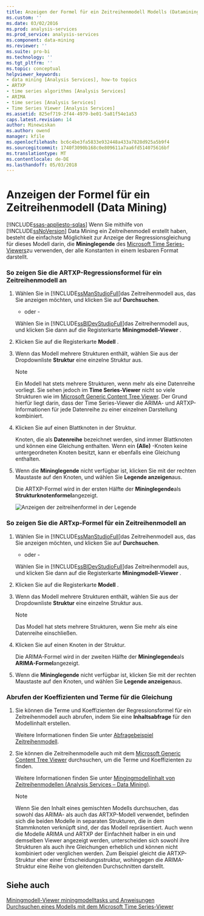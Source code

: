 ```yaml
---
title: Anzeigen der Formel für ein Zeitreihenmodell Modells (Datamining) | Microsoft Docs
ms.custom: ''
ms.date: 03/02/2016
ms.prod: analysis-services
ms.prod_service: analysis-services
ms.component: data-mining
ms.reviewer: ''
ms.suite: pro-bi
ms.technology: ''
ms.tgt_pltfrm: ''
ms.topic: conceptual
helpviewer_keywords:
- data mining [Analysis Services], how-to topics
- ARTXP
- time series algorithms [Analysis Services]
- ARIMA
- time series [Analysis Services]
- Time Series Viewer [Analysis Services]
ms.assetid: 825ef719-2f44-4979-be01-5a81f54e1a53
caps.latest.revision: 14
author: Minewiskan
ms.author: owend
manager: kfile
ms.openlocfilehash: bc6c4be3fa5833e932448a433a7828d925a5b9f4
ms.sourcegitcommit: 1740f3090b168c0e809611a7aa6fd514075616bf
ms.translationtype: MT
ms.contentlocale: de-DE
ms.lasthandoff: 05/03/2018
---
```

# <a name="view-the-formula-for-a-time-series-model-data-mining"></a>Anzeigen der Formel für ein Zeitreihenmodell (Data Mining)
[!INCLUDE[ssas-appliesto-sqlas](../../includes/ssas-appliesto-sqlas.md)]
  Wenn Sie mithilfe von [!INCLUDE[ssNoVersion](../../includes/ssnoversion-md.md)] Data Mining ein Zeitreihenmodell erstellt haben, besteht die einfachste Möglichkeit zur Anzeige der Regressionsgleichung für dieses Modell darin, die **Mininglegende** des [Microsoft Time Series-Viewers](../../analysis-services/data-mining/browse-a-model-using-the-microsoft-time-series-viewer.md)zu verwenden, der alle Konstanten in einem lesbaren Format darstellt.  
  
### <a name="to-view-the-artxp-regression-formula-for-a-time-series-model"></a>So zeigen Sie die ARTXP-Regressionsformel für ein Zeitreihenmodell an  
  
1.  Wählen Sie in [!INCLUDE[ssManStudioFull](../../includes/ssmanstudiofull-md.md)]das Zeitreihenmodell aus, das Sie anzeigen möchten, und klicken Sie auf **Durchsuchen**.  
  
     - oder -  
  
     Wählen Sie in [!INCLUDE[ssBIDevStudioFull](../../includes/ssbidevstudiofull-md.md)]das Zeitreihenmodell aus, und klicken Sie dann auf die Registerkarte **Miningmodell-Viewer** .  
  
2.  Klicken Sie auf die Registerkarte **Modell** .  
  
3.  Wenn das Modell mehrere Strukturen enthält, wählen Sie aus der Dropdownliste **Struktur** eine einzelne Struktur aus.  
  
    > [!NOTE]  
    >  Ein Modell hat stets mehrere Strukturen, wenn mehr als eine Datenreihe vorliegt. Sie sehen jedoch im **Time Series-Viewer** nicht so viele Strukturen wie im [Microsoft Generic Content Tree Viewer](http://msdn.microsoft.com/library/751b4393-f6fd-48c1-bcef-bdca589ce34c). Der Grund hierfür liegt darin, dass der Time Series-Viewer die ARIMA- und ARTXP-Informationen für jede Datenreihe zu einer einzelnen Darstellung kombiniert.  
  
4.  Klicken Sie auf einen Blattknoten in der Struktur.  
  
     Knoten, die als **Datenreihe** bezeichnet werden, sind immer Blattknoten und können eine Gleichung enthalten. Wenn ein **(Alle)** -Knoten keine untergeordneten Knoten besitzt, kann er ebenfalls eine Gleichung enthalten.  
  
5.  Wenn die **Mininglegende** nicht verfügbar ist, klicken Sie mit der rechten Maustaste auf den Knoten, und wählen Sie **Legende anzeigen**aus.  
  
     Die ARTXP-Formel wird in der ersten Hälfte der **Mininglegende**als **Strukturknotenformel**angezeigt.  
  
     ![Anzeigen der zeitreihenformel in der Legende](../../analysis-services/data-mining/media/ssdm-timeserieslegend.png "der zeitreihenformel in der Legende anzeigen")  
  
### <a name="to-view-the-arima-formula-for-a-time-series-model"></a>So zeigen Sie die ARTxp-Formel für ein Zeitreihenmodell an  
  
1.  Wählen Sie in [!INCLUDE[ssManStudioFull](../../includes/ssmanstudiofull-md.md)]das Zeitreihenmodell aus, das Sie anzeigen möchten, und klicken Sie auf **Durchsuchen**.  
  
     - oder -  
  
     Wählen Sie in [!INCLUDE[ssBIDevStudioFull](../../includes/ssbidevstudiofull-md.md)]das Zeitreihenmodell aus, und klicken Sie dann auf die Registerkarte **Miningmodell-Viewer** .  
  
2.  Klicken Sie auf die Registerkarte **Modell** .  
  
3.  Wenn das Modell mehrere Strukturen enthält, wählen Sie aus der Dropdownliste **Struktur** eine einzelne Struktur aus.  
  
    > [!NOTE]  
    >  Das Modell hat stets mehrere Strukturen, wenn Sie mehr als eine Datenreihe einschließen.  
  
4.  Klicken Sie auf einen Knoten in der Struktur.  
  
     Die ARIMA-Formel wird in der zweiten Hälfte der **Mininglegende**als **ARIMA-Formel**angezeigt.  
  
5.  Wenn die **Mininglegende** nicht verfügbar ist, klicken Sie mit der rechten Maustaste auf den Knoten, und wählen Sie **Legende anzeigen**aus.  
  
### <a name="to-get-the-coefficients-and-terms-for-the-equation"></a>Abrufen der Koeffizienten und Terme für die Gleichung  
  
1.  Sie können die Terme und Koeffizienten der Regressionsformel für ein Zeitreihenmodell auch abrufen, indem Sie eine **Inhaltsabfrage** für den Modellinhalt erstellen.  
  
     Weitere Informationen finden Sie unter [Abfragebeispiel Zeitreihenmodell](../../analysis-services/data-mining/time-series-model-query-examples.md).  
  
2.  Sie können die Zeitreihenmodelle auch mit dem [Microsoft Generic Content Tree Viewer](http://msdn.microsoft.com/library/751b4393-f6fd-48c1-bcef-bdca589ce34c) durchsuchen, um die Terme und Koeffizienten zu finden.  
  
     Weitere Informationen finden Sie unter [Mingingmodellinhalt von Zeitreihenmodellen &#40;Analysis Services – Data Mining&#41;](../../analysis-services/data-mining/mining-model-content-for-time-series-models-analysis-services-data-mining.md).  
  
    > [!NOTE]  
    >  Wenn Sie den Inhalt eines gemischten Modells durchsuchen, das sowohl das ARIMA- als auch das ARTXP-Modell verwendet, befinden sich die beiden Modelle in separaten Strukturen, die in dem Stammknoten verknüpft sind, der das Modell repräsentiert. Auch wenn die Modelle ARIMA und ARTXP der Einfachheit halber in ein und demselben Viewer angezeigt werden, unterscheiden sich sowohl ihre Strukturen als auch ihre Gleichungen erheblich und können nicht kombiniert oder verglichen werden. Zum Beispiel gleicht die ARTXP-Struktur eher einer Entscheidungsstruktur, wohingegen die ARIMA-Struktur eine Reihe von gleitenden Durchschnitten darstellt.  
  
## <a name="see-also"></a>Siehe auch  
 [Miningmodell-Viewer miningmodelltasks und Anweisungen](../../analysis-services/data-mining/mining-model-viewer-tasks-and-how-tos.md)   
 [Durchsuchen eines Modells mit dem Microsoft Time Series-Viewer](../../analysis-services/data-mining/browse-a-model-using-the-microsoft-time-series-viewer.md)  
  
  
